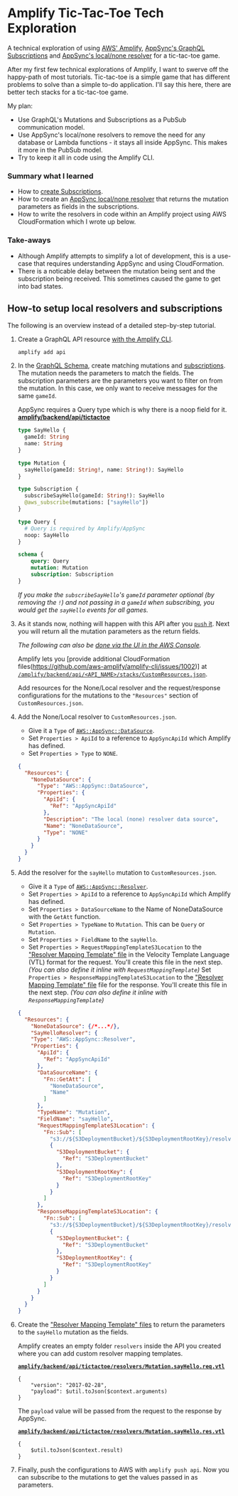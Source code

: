 # Amplify Tic-Tac-Toe Tech Exploration

A technical exploration of using [AWS' Amplify](https://aws-amplify.github.io/), [AppSync's GraphQL Subscriptions](https://aws-amplify.github.io/docs/sdk/android/api#subscribe-to-data) and [AppSync's local/none resolver](https://docs.aws.amazon.com/appsync/latest/devguide/tutorial-local-resolvers.html) for a tic-tac-toe game.

After my first few technical explorations of Amplify, I want to swerve off the happy-path of most tutorials. Tic-tac-toe is a simple game that has different problems to solve than a simple to-do application. I'll say this here, there are better tech stacks for a tic-tac-toe game. 

My plan:
* Use GraphQL's Mutations and Subscriptions as a PubSub communication model.
* Use AppSync's local/none resolvers to remove the need for any database or Lambda functions - it stays all inside AppSync. This makes it more in the PubSub model.
* Try to keep it all in code using the Amplify CLI.

### Summary what I learned
* How to [create Subscriptions](https://aws-amplify.github.io/docs/js/api).
* How to create an [AppSync local/none resolver](https://aws.amazon.com/premiumsupport/knowledge-center/appsync-notify-subscribers-real-time/) that returns the mutation parameters as fields in the subscriptions.
* How to write the resolvers in code within an Amplify project using AWS CloudFormation which I wrote up below.

### Take-aways
* Although Amplify attempts to simplify a lot of development, this is a use-case that requires understanding AppSync and using CloudFormation.
* There is a noticable delay between the mutation being sent and the subscription being received. This sometimes caused the game to get into bad states.


## How-to setup local resolvers and subscriptions
The following is an overview instead of a detailed step-by-step tutorial.

1. Create a GraphQL API resource [with the Amplify CLI](https://aws-amplify.github.io/docs/js/api#automated-configuration-with-cli).
    ```shell
    amplify add api
    ```
2. In the [GraphQL Schema](https://docs.aws.amazon.com/appsync/latest/devguide/graphql-overview.html), create matching mutations and [subscriptions](https://docs.aws.amazon.com/appsync/latest/devguide/real-time-data.html). The mutation needs the parameters to match the fields. The subscription parameters are the parameters you want to filter on from the mutation. In this case, we only want to receive messages for the same `gameId`.
    
    AppSync requires a Query type which is why there is a noop field for it.
    **[amplify/backend/api/tictactoe](https://github.com/seamusleahy/amplify-tic-tac-toe/tree/master/amplify/backend/api/tictactoe/schema.graphql)**
    ```graphql
    type SayHello {
      gameId: String
      name: String
    }

    type Mutation {
      sayHello(gameId: String!, name: String!): SayHello
    }

    type Subscription {
      subscribeSayHello(gameId: String!): SayHello
      @aws_subscribe(mutations: ["sayHello"])
    }

    type Query {
      # Query is required by Amplify/AppSync
      noop: SayHello
    }

    schema {
        query: Query
        mutation: Mutation
        subscription: Subscription
    }
    ```
    *If you make the `subscribeSayHello`'s `gameId` parameter optional (by removing the `!`) and not passing in a `gameId` when subscribing, you would get the `sayHello` events for all games.*

3. As it stands now, nothing will happen with this API after you [`push` it](https://aws-amplify.github.io/docs/js/api#automated-configuration-with-cli). Next you will return all the mutation parameters as the return fields.

    *The following can also be [done via the UI in the AWS Console](https://aws.amazon.com/premiumsupport/knowledge-center/appsync-notify-subscribers-real-time/).*

    Amplify lets you [provide additional CloudFormation files(https://github.com/aws-amplify/amplify-cli/issues/1002)] at [`/amplify/backend/api/<API_NAME>/stacks/CustomResources.json`](https://github.com/seamusleahy/amplify-tic-tac-toe/tree/master/amplify/backend/api/tictactoe/stacks/CustomResources.json).

    Add resources for the None/Local resolver and the request/response configurations for the mutations to the `"Resources"` section of `CustomResources.json`.

4. Add the None/Local resolver to `CustomResources.json`.
    * Give it a `Type` of [`AWS::AppSync::DataSource`](https://docs.aws.amazon.com/AWSCloudFormation/latest/UserGuide/aws-resource-appsync-datasource.html).
    * Set `Properties > ApiId` to a reference to `AppSyncApiId` which Amplify has defined.
    * Set `Properties > Type` to `NONE`.

    ```json
    {
      "Resources": {
        "NoneDataSource": {
          "Type": "AWS::AppSync::DataSource",
          "Properties": {
            "ApiId": {
              "Ref": "AppSyncApiId"
            },
            "Description": "The local (none) resolver data source",
            "Name": "NoneDataSource",
            "Type": "NONE"
          }
        }
      }
    }
    ````
  5. Add the resolver for the `sayHello` mutation to `CustomResources.json`.

      * Give it a `Type` of [`AWS::AppSync::Resolver`](https://docs.aws.amazon.com/AWSCloudFormation/latest/UserGuide/aws-resource-appsync-resolver.html).
      * Set `Properties > ApiId` to a reference to `AppSyncApiId` which Amplify has defined.
      * Set `Properties > DataSourceName` to the Name of NoneDataSource with the `GetAtt` function.
      * Set `Properties > TypeName` to `Mutation`. This can be `Query` or `Mutation`.
      * Set `Properties > FieldName` to the `sayHello`.
      * Set `Properties > RequestMappingTemplateS3Location` to the ["Resolver Mapping Template" file](https://docs.aws.amazon.com/appsync/latest/devguide/resolver-mapping-template-reference-overview.html) in the Velocity Template Language (VTL) format for the request. You'll create this file in the next step. *(You can also define it inline with `RequestMappingTemplate`)*
      Set `Properties > ResponseMappingTemplateS3Location` to the ["Resolver Mapping Template" file](https://docs.aws.amazon.com/appsync/latest/devguide/resolver-mapping-template-reference-overview.html) file for the response. You'll create this file in the next step. *(You can also define it inline with `ResponseMappingTemplate`)*

      ```json
      {
        "Resources": {
          "NoneDataSource": {/*...*/},
          "SayHelloResolver": {
          "Type": "AWS::AppSync::Resolver",
          "Properties": {
            "ApiId": {
              "Ref": "AppSyncApiId"
            },
            "DataSourceName": {
              "Fn::GetAtt": [
                "NoneDataSource",
                "Name"
              ]
            },
            "TypeName": "Mutation",
            "FieldName": "sayHello",
            "RequestMappingTemplateS3Location": {
              "Fn::Sub": [
                "s3://${S3DeploymentBucket}/${S3DeploymentRootKey}/resolvers/Mutation.sayHello.req.vtl",
                {
                  "S3DeploymentBucket": {
                    "Ref": "S3DeploymentBucket"
                  },
                  "S3DeploymentRootKey": {
                    "Ref": "S3DeploymentRootKey"
                  }
                }
              ]
            },
            "ResponseMappingTemplateS3Location": {
              "Fn::Sub": [
                "s3://${S3DeploymentBucket}/${S3DeploymentRootKey}/resolvers/Mutation.sayHello.res.vtl",
                {
                  "S3DeploymentBucket": {
                    "Ref": "S3DeploymentBucket"
                  },
                  "S3DeploymentRootKey": {
                    "Ref": "S3DeploymentRootKey"
                  }
                }
              ]
            }
          }
        }
      }
      ```
  6. Create the ["Resolver Mapping Template" files](https://docs.aws.amazon.com/appsync/latest/devguide/resolver-mapping-template-reference-overview.html) to return the parameters to the `sayHello` mutation as the fields.

      Amplify creates an empty folder `resolvers` inside the API you created where you can add custom resolver mapping templates.

      [**`amplify/backend/api/tictactoe/resolvers/Mutation.sayHello.req.vtl`**](https://github.com/seamusleahy/amplify-tic-tac-toe/tree/master/amplify/backend/api/tictactoe/resolvers/Mutation.sayHello.req.vtl)
      ```vtl
      {
          "version": "2017-02-28",
          "payload": $util.toJson($context.arguments)
      }
      ```

      The `payload` value will be passed from the request to the response by AppSync.

      [**`amplify/backend/api/tictactoe/resolvers/Mutation.sayHello.res.vtl`**](https://github.com/seamusleahy/amplify-tic-tac-toe/tree/master/amplify/backend/api/tictactoe/resolvers/Mutation.sayHello.res.vtl)
      ```vtl
      {
          $util.toJson($context.result)
      }
      ```
7. Finally, push the configurations to AWS with `amplify push api`. Now you can subscribe to the mutations to get the values passed in as parameters.

